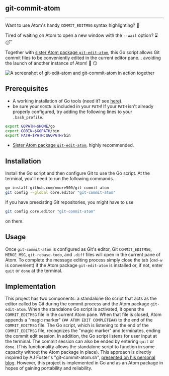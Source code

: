 ## git-commit-atom
------------
Want to use Atom's handy `COMMIT_EDITMSG` syntax highlighting?
🙋

Tired of waiting on Atom to open a new window with the `--wait` option?
:hourglass: :sleeping:

Together with [sister Atom package `git-edit-atom`](https://atom.io/packages/git-edit-atom), this Go script allows Git commit files to be conveniently edited in the current editor pane... avoiding the launch of another instance of Atom!
:star2: :smirk:

![A screenshot of git-edit-atom and git-commit-atom in action together](https://thumbs.gfycat.com/BaggyFreshBoaconstrictor-size_restricted.gif)

## Prerequisites
 * A working installation of Go tools (need it? see [here](https://golang.org/doc/install)).
 * be sure your `GOBIN` is included in your `PATH`! If your `PATH` isn't already properly configured, try adding the following lines to your `.bash_profile`.
 ~~~bash
 export GOPATH=$HOME/go
 export GOBIN=$GOPATH/bin
 export PATH=$PATH:$GOPATH/bin
 ~~~
 * [Sister Atom package `git-edit-atom`](https://atom.io/packages/git-edit-atom), highly recommended.

## Installation
Install the Go script and then configure Git to use the Go script.
At the terminal, you'll need to run the following commands.
~~~bash
go install github.com/mmore500/git-commit-atom
git config --global core.editor "git-commit-atom"
~~~
If you have preexisting Git repositories, you might have to use
~~~bash
git config core.editor "git-commit-atom"
~~~
on them.

## Usage
Once `git-commit-atom` is configured as Git's editor, Git `COMMIT_EDITMSG`, `MERGE_MSG`, `git-rebase-todo`, and `.diff` files will open in the current pane of Atom. To complete the message editing process simply close the tab (`cmd-w` is convenient) if the Atom package `git-edit-atom` is installed or, if not, enter `quit` or `done` at the terminal.

## Implementation
This project has two components: a standalone Go script that acts as the editor called by Git during the commit process and the Atom package `git-edit-atom`.
When the standalone Go script is activated, it opens the `COMMIT_EDITMSG` file in the current Atom pane.
When that file is closed, Atom appends a "magic marker" (`## ATOM EDIT COMPLETE##`) to the end of the `COMMIT_EDITMSG` file.
The Go script, which is listening to the end of the `COMMIT_EDITMSG` file, recognizes the "magic marker" and terminates, ending the commit edit session.
In addition, the Go script listens for user input at the terminal.
The commit session can also be ended by entering `quit` or `done`.
(This functionality allows the standalone script to function in some capacity without the Atom package in place).
This approach is directly inspired by AJ Foster's "git-commit-atom.sh", [presented on his personal blog](https://aj-foster.com/2016/git-commit-atom/).
However, this project is implemented in Go and as an Atom package in hopes of gaining portability and reliability.
